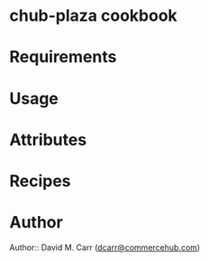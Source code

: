 # chub-plaza cookbook

# Requirements

# Usage

# Attributes

# Recipes

# Author

Author:: David M. Carr (dcarr@commercehub.com)
